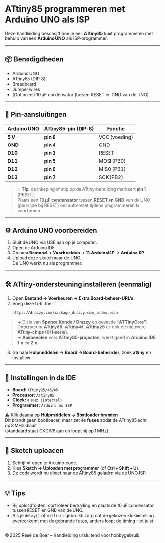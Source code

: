 # ATtiny85 programmeren met Arduino UNO als ISP

Deze handleiding beschrijft hoe je een **ATtiny85** kunt programmeren met behulp van een **Arduino UNO** als ISP-programmer.

---

## 📦 Benodigdheden
- Arduino UNO
- ATtiny85 (DIP‑8)
- Breadboard
- Jumper wires
- (Optioneel) 10 µF condensator (tussen RESET en GND van de UNO)

---

## 🔌 Pin‑aansluitingen

| Arduino UNO | ATtiny85‑pin (DIP‑8) | Functie       |
|-------------|---------------------|---------------|
| **5 V**     | **pin 8**            | VCC (voeding) |
| **GND**     | **pin 4**            | GND           |
| **D10**     | **pin 1**            | RESET         |
| **D11**     | **pin 5**            | MOSI (PB0)    |
| **D12**     | **pin 6**            | MISO (PB1)    |
| **D13**     | **pin 7**            | SCK (PB2)     |

> 💡 **Tip:** de inkeping of stip op de ATtiny‑behuizing markeert **pin 1** (RESET).  
> Plaats een **10 µF condensator** tussen **RESET en GND** van de UNO (pluszijde bij RESET) om auto‑reset tijdens programmeren te voorkomen.

---

## ⚙️ Arduino UNO voorbereiden
1. Sluit de UNO via USB aan op je computer.  
2. Open de Arduino IDE.  
3. Ga naar **Bestand → Voorbeelden → 11.ArduinoISP → ArduinoISP**.  
4. Upload deze sketch naar de UNO.  
   De UNO werkt nu als programmer.

---

## 🛠️ ATtiny‑ondersteuning installeren (eenmalig)
1. Open **Bestand → Voorkeuren → Extra Board‑beheer‑URL’s**.  
2. Voeg deze URL toe:  
   ```
   https://drazzy.com/package_drazzy.com_index.json
   ```
> ➜ Dit is van **Spence Konde / Drazzy** en bevat de **“ATTinyCore”**:  
> Ondersteunt **ATtiny85**, **ATtiny45**, **ATtiny25** en ook de nieuwere **ATtiny-chips (0/1-serie)**.  
> ➜ **Aanbevolen** voor **ATtiny85-projecten**; werkt goed in **Arduino IDE 1.x** en **2.x**.
3. Ga naar **Hulpmiddelen → Board → Board‑beheerder**, zoek **attiny** en installeer.

---

## 🔧 Instellingen in de IDE
- **Board:** `ATtiny25/45/85`  
- **Processor:** `ATtiny85`  
- **Clock:** `8 MHz (Internal)`  
- **Programmer:** `Arduino as ISP`  

⚠️ Klik daarna op **Hulpmiddelen → Bootloader branden**  
Dit brandt geen bootloader, maar zet de **fuses** zodat de ATtiny85 echt op 8 MHz draait  
(standaard staat CKDIV8 aan en loopt hij op 1 MHz).

---

## 🚀 Sketch uploaden
1. Schrijf of open je Arduino‑code.  
2. Kies **Sketch → Uploaden met programmer** (of **Ctrl + Shift + U**).  
3. De code wordt nu direct naar de ATtiny85 geladen via de UNO‑ISP.

---

## 💡 Tips
- Bij uploadfouten: controleer bedrading en plaats de 10 µF condensator tussen RESET en GND van de UNO.  
- Als je `delay()` of `millis()` gebruikt: zorg dat de gekozen klokinstelling overeenkomt met de gebrande fuses, anders loopt de timing niet juist.

---

© 2025 René de Boer – Handleiding uitsluitend voor hobbygebruik
